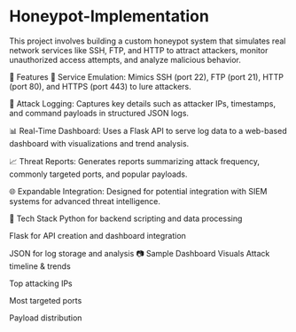 # Honeypot-Implementation
This project involves building a custom honeypot system that simulates real network services like SSH, FTP, and HTTP to attract attackers, monitor unauthorized access attempts, and analyze malicious behavior.

📌 Features
🎯 Service Emulation: Mimics SSH (port 22), FTP (port 21), HTTP (port 80), and HTTPS (port 443) to lure attackers.

📝 Attack Logging: Captures key details such as attacker IPs, timestamps, and command payloads in structured JSON logs.

📊 Real-Time Dashboard: Uses a Flask API to serve log data to a web-based dashboard with visualizations and trend analysis.

📈 Threat Reports: Generates reports summarizing attack frequency, commonly targeted ports, and popular payloads.

🌐 Expandable Integration: Designed for potential integration with SIEM systems for advanced threat intelligence.

🧰 Tech Stack
Python for backend scripting and data processing

Flask for API creation and dashboard integration

JSON for log storage and analysis
📷 Sample Dashboard Visuals
Attack timeline & trends

Top attacking IPs

Most targeted ports

Payload distribution
